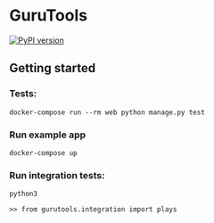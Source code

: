 # GuruTools

[![PyPI version](https://badge.fury.io/py/gurutools.svg)](https://badge.fury.io/py/gurutools)

## Getting started

### Tests:

```
docker-compose run --rm web python manage.py test
```

### Run example app

```
docker-compose up
```

### Run integration tests:

```
python3 

>> from gurutools.integration import plays
```
